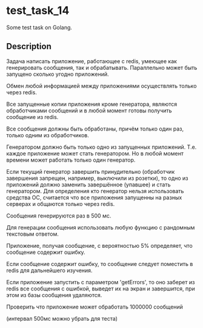 # test_task_14
Some test task on Golang.

## Description
Задача написать приложение, работающее с redis, умеющее как генерировать сообщения, так и обрабатывать. Параллельно может быть запущено сколько угодно приложений.

Обмен любой информацией между приложениями осуществлять только через redis.

Все запущенные копии приложения кроме генератора, являются обработчиками сообщений и в любой момент готовы получить сообщение из redis.

Все сообщения должны быть обработаны, причём только один раз, только одним из обработчиков.

Генератором должно быть только одно из запущенных приложений. Т.е. каждое приложение может стать генератором. Но в любой момент времени может работать только один генератор.

Если текущий генератор завершить принудительно (обработчик завершения запрещен, например, выключили из розетки), то одно из приложений должно заменить завершённое (упавшее) и стать генератором. Для определения кто генератор нельзя использовать средства ОС, считается что все приложения запущенны на разных серверах и общаются только через redis.

Сообщения генерируются раз в 500 мс.

Для генерации сообщения использовать любую функцию с рандомным текстовым ответом.

Приложение, получая сообщение, с вероятностью 5% определяет, что сообщение содержит ошибку.

Если сообщение содержит ошибку, то сообщение следует поместить в redis для дальнейшего изучения.

Если приложение запустить с параметром 'getErrors', то оно заберет из redis все сообщения с ошибкой, выведет их на экран и завершится, при этом из базы сообщения удаляются.

Проверить что приложение может обработать 1000000 сообщений

(интервал 500мс можно убрать для теста)
